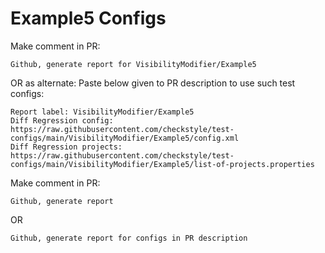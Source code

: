 # Example5 Configs
Make comment in PR:
```
Github, generate report for VisibilityModifier/Example5
```
OR as alternate:
Paste below given to PR description to use such test configs:
```
Report label: VisibilityModifier/Example5
Diff Regression config: https://raw.githubusercontent.com/checkstyle/test-configs/main/VisibilityModifier/Example5/config.xml
Diff Regression projects: https://raw.githubusercontent.com/checkstyle/test-configs/main/VisibilityModifier/Example5/list-of-projects.properties
```
Make comment in PR:
```
Github, generate report
```
OR
```
Github, generate report for configs in PR description
```

